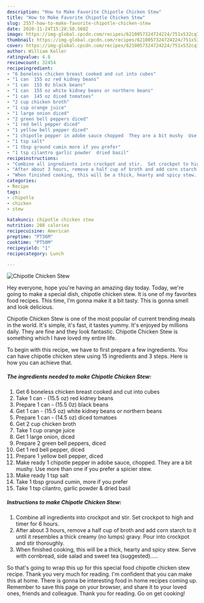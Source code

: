```yaml
---
description: "How to Make Favorite Chipotle Chicken Stew"
title: "How to Make Favorite Chipotle Chicken Stew"
slug: 2557-how-to-make-favorite-chipotle-chicken-stew
date: 2020-11-24T15:28:58.568Z
image: https://img-global.cpcdn.com/recipes/6210057324724224/751x532cq70/chipotle-chicken-stew-recipe-main-photo.jpg
thumbnail: https://img-global.cpcdn.com/recipes/6210057324724224/751x532cq70/chipotle-chicken-stew-recipe-main-photo.jpg
cover: https://img-global.cpcdn.com/recipes/6210057324724224/751x532cq70/chipotle-chicken-stew-recipe-main-photo.jpg
author: William Keller
ratingvalue: 4.8
reviewcount: 32454
recipeingredient:
- "6 boneless chicken breast cooked and cut into cubes"
- "1 can  155 oz red kidney beans"
- "1 can  155 0z black beans"
- "1 can  155 oz white kidney beans or northern beans"
- "1 can  145 oz diced tomatoes"
- "2 cup chicken broth"
- "1 cup orange juice"
- "1 large onion diced"
- "2 green bell peppers diced"
- "1 red bell pepper diced"
- "1 yellow bell pepper diced"
- "1 chipotle pepper in adobe sauce chopped  They are a bit mushy  Use more than one if you prefer a spicier stew"
- "1 tsp salt"
- "1 tbsp ground cumin more if you prefer"
- "1 tsp cilantro garlic powder  dried basil"
recipeinstructions:
- "Combine all ingredients into crockpot and stir.  Set crockpot to high and timer for 6 hours."
- "After about 3 hours, remove a half cup of broth and add corn starch to it until it resembles a thick creamy (no lumps) gravy.  Pour into crockpot and stir thoroughly."
- "When finished cooking, this will be a thick, hearty and spicy stew.  Serve with cornbread, side salad and sweet tea (suggested)....."
categories:
- Recipe
tags:
- chipotle
- chicken
- stew

katakunci: chipotle chicken stew 
nutrition: 208 calories
recipecuisine: American
preptime: "PT36M"
cooktime: "PT50M"
recipeyield: "1"
recipecategory: Lunch

---
```



![Chipotle Chicken Stew](https://img-global.cpcdn.com/recipes/6210057324724224/751x532cq70/chipotle-chicken-stew-recipe-main-photo.jpg)

Hey everyone, hope you're having an amazing day today. Today, we're going to make a special dish, chipotle chicken stew. It is one of my favorites food recipes. This time, I'm gonna make it a bit tasty. This is gonna smell and look delicious.

Chipotle Chicken Stew is one of the most popular of current trending meals in the world. It's simple, it's fast, it tastes yummy. It's enjoyed by millions daily. They are fine and they look fantastic. Chipotle Chicken Stew is something which I have loved my entire life.




To begin with this recipe, we have to first prepare a few ingredients. You can have chipotle chicken stew using 15 ingredients and 3 steps. Here is how you can achieve that.

<!--inarticleads1-->

##### The ingredients needed to make Chipotle Chicken Stew:

1. Get 6 boneless chicken breast cooked and cut into cubes
1. Take 1 can - (15.5 oz) red kidney beans
1. Prepare 1 can - (15.5 0z) black beans
1. Get 1 can - (15.5 oz) white kidney beans or northern beans
1. Prepare 1 can - (14.5 oz) diced tomatoes
1. Get 2 cup chicken broth
1. Take 1 cup orange juice
1. Get 1 large onion, diced
1. Prepare 2 green bell peppers, diced
1. Get 1 red bell pepper, diced
1. Prepare 1 yellow bell pepper, diced
1. Make ready 1 chipotle pepper in adobe sauce, chopped.  They are a bit mushy.  Use more than one if you prefer a spicier stew.
1. Make ready 1 tsp salt
1. Take 1 tbsp ground cumin, more if you prefer
1. Take 1 tsp cilantro, garlic powder &amp; dried basil




<!--inarticleads2-->

##### Instructions to make Chipotle Chicken Stew:

1. Combine all ingredients into crockpot and stir.  Set crockpot to high and timer for 6 hours.
1. After about 3 hours, remove a half cup of broth and add corn starch to it until it resembles a thick creamy (no lumps) gravy.  Pour into crockpot and stir thoroughly.
1. When finished cooking, this will be a thick, hearty and spicy stew.  Serve with cornbread, side salad and sweet tea (suggested).....




So that's going to wrap this up for this special food chipotle chicken stew recipe. Thank you very much for reading. I'm confident that you can make this at home. There is gonna be interesting food in home recipes coming up. Remember to save this page on your browser, and share it to your loved ones, friends and colleague. Thank you for reading. Go on get cooking!
